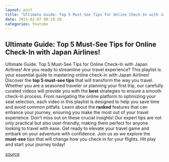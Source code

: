 ```yaml
---
layout: post
title: "Ultimate Guide: Top 5 Must-See Tips for Online Check-In with Japan Airlines!"
date: 2025-02-07 08:19:20
categories: Youtube
---
```


## Ultimate Guide: Top 5 Must-See Tips for Online Check-In with Japan Airlines!

Ultimate Guide: Top 5 Must-See Tips for Online Check-In with Japan Airlines!
Are you ready to streamline your travel experience? This playlist is your essential guide to mastering online check-in with Japan Airlines! Discover the **top 5 must-see tips** that will transform the way you travel. Whether you are a seasoned traveler or planning your first trip, our carefully curated videos will provide you with the **best** strategies to ensure a smooth check-in process.
From navigating the online platform to optimizing your seat selection, each video in this playlist is designed to help you save time and avoid common pitfalls. Learn about the **ranked** features that can enhance your journey, ensuring you make the most out of your travel experience. 
Don’t miss out on these crucial insights! Our expert tips are not only practical but also user-friendly, making them perfect for anyone looking to travel with ease. Get ready to elevate your travel game and embark on your adventure with confidence. 
Join us as we explore the **must-see** tips that will change how you check in for your flights. Hit play and start your journey today!

[source](https://www.youtube.com/playlist?list=PL0cZAtbAu9PiM8LSqIR1b9VA_URjvILBb)